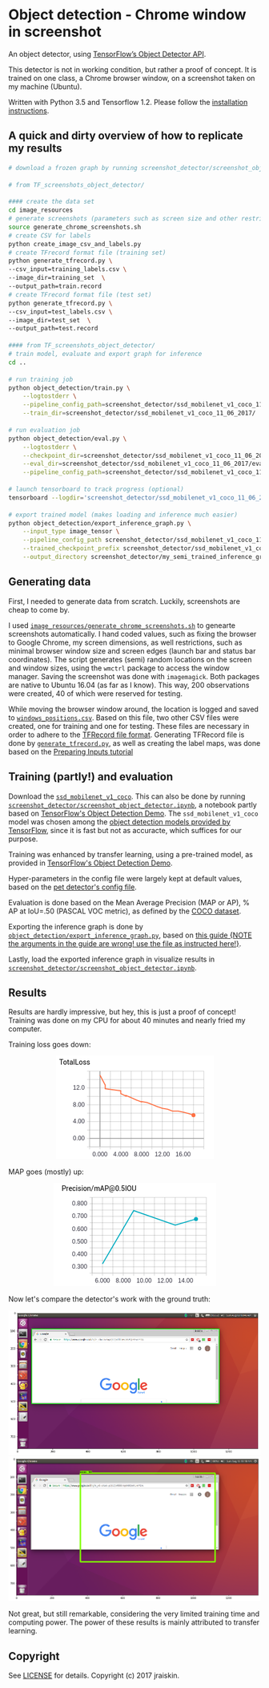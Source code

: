 # Object detection - Chrome window in screenshot

An object detector, using
[TensorFlow’s Object Detector API](https://github.com/tensorflow/models/tree/master/object_detection).

This detector is not in working condition, but rather a proof of concept.
It is trained on one class, 
a Chrome browser window, on a screenshot taken on my machine (Ubuntu).

Written with Python 3.5 and Tensorflow 1.2. Please follow the
[installation instructions](https://github.com/tensorflow/models/blob/master/object_detection/g3doc/installation.md).

## A quick and dirty overview of how to replicate my results
```bash
# download a frozen graph by running screenshot_detector/screenshot_object_detector.ipynb

# from TF_screenshots_object_detector/

#### create the data set
cd image_resources
# generate screenshots (parameters such as screen size and other restrictions may needed to be changed)
source generate_chrome_screenshots.sh
# create CSV for labels
python create_image_csv_and_labels.py
# create TFrecord format file (training set)
python generate_tfrecord.py \
--csv_input=training_labels.csv \
--image_dir=training_set  \
--output_path=train.record
# create TFrecord format file (test set)
python generate_tfrecord.py \
--csv_input=test_labels.csv \
--image_dir=test_set  \
--output_path=test.record

#### from TF_screenshots_object_detector/
# train model, evaluate and export graph for inference
cd ..

# run training job
python object_detection/train.py \
    --logtostderr \
    --pipeline_config_path=screenshot_detector/ssd_mobilenet_v1_coco_11_06_2017/ssd_mobilenet_v1_pets_screenshots.config \
    --train_dir=screenshot_detector/ssd_mobilenet_v1_coco_11_06_2017/

# run evaluation job
python object_detection/eval.py \
    --logtostderr \
    --checkpoint_dir=screenshot_detector/ssd_mobilenet_v1_coco_11_06_2017/ \
    --eval_dir=screenshot_detector/ssd_mobilenet_v1_coco_11_06_2017/eval_dir \
    --pipeline_config_path=screenshot_detector/ssd_mobilenet_v1_coco_11_06_2017/ssd_mobilenet_v1_pets_screenshots.config

# launch tensorboard to track progress (optional)
tensorboard --logdir='screenshot_detector/ssd_mobilenet_v1_coco_11_06_2017'

# export trained model (makes loading and inference much easier)
python object_detection/export_inference_graph.py \
    --input_type image_tensor \
    --pipeline_config_path screenshot_detector/ssd_mobilenet_v1_coco_11_06_2017/ssd_mobilenet_v1_pets_screenshots.config \
    --trained_checkpoint_prefix screenshot_detector/ssd_mobilenet_v1_coco_11_06_2017/model.ckpt-15 \
    --output_directory screenshot_detector/my_semi_trained_inference_graph
```

## Generating data

First, I needed to generate data from scratch.
Luckily, screenshots are cheap to come by.

I used [`image_resources/generate_chrome_screenshots.sh`](image_resources/generate_chrome_screenshots.sh)
to genearte screenshots automatically.
I hand coded values, such as fixing the browser to Google Chrome, my screen dimensions,
as well restrictions, such as minimal browser window size and screen edges (launch bar and status bar coordinates).
The script generates (semi) random locations on the screen and window sizes, using the 
`wmctrl` package to access the window manager.
Saving the screenshot was done with `imagemagick`.
Both packages are native to Ubuntu 16.04 (as far as I know).
This way, 200 observations were created, 40 of which were reserved for testing.

While moving the browser window around, the location is logged and saved to [`windows_positions.csv`](image_resources/windows_positions.csv).
Based on this file, two other CSV files were created, one for training and one for testing.
These files are necessary in order to adhere to the [TFRecord file format](https://www.tensorflow.org/api_guides/python/python_io#tfrecords_format_details).
Generating TFRecord file is done by [`generate_tfrecord.py`](image_resources/generate_tfrecord.py), 
as well as creating the label maps,
was done based on the 
[Preparing Inputs tutorial](https://github.com/tensorflow/models/blob/master/object_detection/g3doc/using_your_own_dataset.md)

## Training (partly!) and evaluation

Download the [`ssd_mobilenet_v1_coco`](http://download.tensorflow.org/models/object_detection/ssd_mobilenet_v1_coco_11_06_2017.tar.gz).
This can also be done by running
[`screenshot_detector/screenshot_object_detector.ipynb`](screenshot_detector/screenshot_object_detector.ipynb),
a notebook partly based on [TensorFlow's Object Detection Demo](https://github.com/tensorflow/models/blob/master/object_detection/object_detection_tutorial.ipynb).
The `ssd_mobilenet_v1_coco` model was chosen among the [object detection models provided by TensorFlow](https://github.com/tensorflow/models/blob/master/object_detection/g3doc/detection_model_zoo.md),
since it is fast but not as accuracte, which suffices for our purpose.

Training was enhanced by transfer learning, using a pre-trained model, 
as provided in [TensorFlow's Object Detection Demo](https://github.com/tensorflow/models/blob/master/object_detection/object_detection_tutorial.ipynb).

Hyper-parameters in the config file were largely kept at default values,
based on the [pet detector's config file](https://github.com/tensorflow/models/blob/master/object_detection/samples/configs/ssd_mobilenet_v1_pets.config).

Evaluation is done based on the Mean Average Precision (MAP or AP), % AP at IoU=.50 (PASCAL VOC metric),
as defined by the [COCO dataset](http://mscoco.org/dataset/#detections-eval).

Exporting the inference graph is done by
[`object_detection/export_inference_graph.py`](object_detection/export_inference_graph.py),
based on [this guide {NOTE the arguments in the guide are wrong! use the file as instructed here!}](https://github.com/tensorflow/models/blob/master/object_detection/g3doc/exporting_models.md). 

Lastly, load the exported inference graph in visualize results in
[`screenshot_detector/screenshot_object_detector.ipynb`](screenshot_detector/screenshot_object_detector.ipynb).

## Results

Results are hardly impressive, but hey, this is just a proof of concept!
Training was done on my CPU for about 40 minutes and nearly fried my computer.

Training loss goes down:

<p align="center">
  <img src="screenshot_detector/tensorboard_loss.png">
</p>

MAP goes (mostly) up:

<p align="center">
  <img src="screenshot_detector/tensorboard_map.png">
</p>

Now let's compare the detector's work with the ground truth:

<p align="center">
  <img src="screenshot_detector/screenshot_gt.png">
  <img src="screenshot_detector/screenshot_detect.png">
</p>

Not great, but still remarkable, considering the very limited training time and computing power.
The power of these results is mainly attributed to transfer learning.

## Copyright

See [LICENSE](LICENSE.md) for details.
Copyright (c) 2017 jraiskin.


